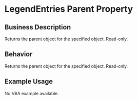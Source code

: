 # LegendEntries Parent Property

## Business Description
Returns the parent object for the specified object. Read-only.

## Behavior
Returns the parent object for the specified object. Read-only.

## Example Usage
No VBA example available.